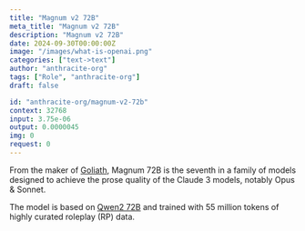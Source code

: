 ```yaml
---
title: "Magnum v2 72B"
meta_title: "Magnum v2 72B"
description: "Magnum v2 72B"
date: 2024-09-30T00:00:00Z
image: "/images/what-is-openai.png"
categories: ["text->text"]
author: "anthracite-org"
tags: ["Role", "anthracite-org"]
draft: false

id: "anthracite-org/magnum-v2-72b"
context: 32768
input: 3.75e-06
output: 0.0000045
img: 0
request: 0
---
```


From the maker of [Goliath](https://openrouter.ai/models/alpindale/goliath-120b), Magnum 72B is the seventh in a family of models designed to achieve the prose quality of the Claude 3 models, notably Opus & Sonnet.

The model is based on [Qwen2 72B](https://openrouter.ai/models/qwen/qwen-2-72b-instruct) and trained with 55 million tokens of highly curated roleplay (RP) data.

